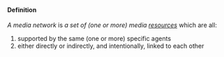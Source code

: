 #### Definition

*A media network* is *a set of (one or more) media [resources](https://github.com/gcassel/IO/blob/main/terms/resource.md)* which are all:

1. supported by the same (one or more) specific agents
2. either directly or indirectly, and intentionally, linked to each other
